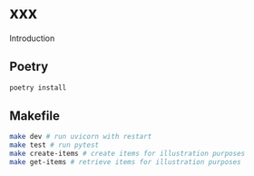 # xxx

Introduction

## Poetry

```bash
poetry install
```

## Makefile

```bash
make dev # run uvicorn with restart
make test # run pytest
make create-items # create items for illustration purposes
make get-items # retrieve items for illustration purposes
```
